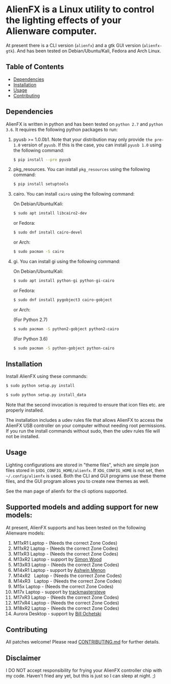 
AlienFX is a Linux utility to control the lighting effects of your Alienware computer.
============

At present there is a CLI version (``alienfx``) and a gtk GUI version (``alienfx-gtk``). And 
has been tested on Debian/Ubuntu/Kali, Fedora and Arch Linux.

## Table of Contents

- [Dependencies](#dependencies)
- [Installation](#installation)
- [Usage](#usage)
- [Contributing](#contributing)

## Dependencies

AlienFX is written in python and has been tested on ``python 2.7`` and ``python 3.6``. It requires
the following python packages to run:

1. pyusb >= 1.0.0b1.
   Note that your distribution may only provide ``the pre-1.0`` version of ``pyusb``. If
   this is the case, you can install ``pyusb 1.0`` using the 
   following command:
      ```sh
      $ pip install --pre pyusb
      ```

2. pkg_resources.
   You can install ``pkg_resources`` using the following command:
      ```sh
      $ pip install setuptools
      ```

3. cairo.
   You can install ``cairo`` using the following command:
   
   On Debian/Ubuntu/Kali:
      ```sh
      $ sudo apt install libcairo2-dev
      ```

   or Fedora:
      ```sh
      $ sudo dnf install cairo-devel
      ```
      
   or Arch:
      ```sh
      $ sudo pacman -S cairo
      ```

4. gi.
   You can install gi using the following command:
   
   On Debian/Ubuntu/Kali:
      ```sh
      $ sudo apt install python-gi python-gi-cairo
      ```
   
   or Fedora:
      ```sh
      $ sudo dnf install pygobject3 cairo-gobject
      ```
      
   or Arch:
   
      (For Python 2.7)
      ```sh
      $ sudo pacman -S python2-gobject python2-cairo
      ```
      (For Python 3.6)
      ```sh
      $ sudo pacman -S python-gobject python-cairo
      ```

## Installation

Install AlienFX using these commands:
  
  ```sh
  $ sudo python setup.py install
  ```
  ```sh
  $ sudo python setup.py install_data
  ```

Note that the second invocation is required to ensure that icon files etc. are
properly installed.

The installation includes a udev rules file that allows AlienFX to access the 
AlienFX USB controller on your computer without needing root permissions. If 
you run the install commands without sudo, then the udev rules file will not 
be installed. 

## Usage

Lighting configurations are stored in "theme files", which are simple json
files stored in ``$XDG_CONFIG_HOME/alienfx``. If ``XDG_CONFIG_HOME`` is not set, then
``~/.config/alienfx`` is used. Both the CLI and GUI programs use these theme
files, and the GUI program allows you to create new themes as well.

See the man page of alienfx for the cli options supported.

Supported models and adding support for new models:
--------------------------------------------------

At present, AlienFX supports and has been tested on the following Alienware models:

1.  M11xR1   Laptop  -  (Needs the correct Zone Codes)
2.  M11xR2   Laptop  -  (Needs the correct Zone Codes)
3.  M11xR3   Laptop  -  (Needs the correct Zone Codes)
4.  M13xR2   Laptop  -  support by [Simon Wood](https://github.com/mungewell)
5.  M13xR3   Laptop  -  (Needs the correct Zone Codes)
6.  M14xR1   Laptop  -  support by [Ashwin Menon](https://github.com/ashwinm76)
7.  M14xR2   Laptop  -  (Needs the correct Zone Codes)
8.  M14xR3   Laptop  -  (Needs the correct Zone Codes)
9.  M15x     Laptop  -  (Needs the correct Zone Codes)
10. M17x     Laptop  -  support by [trackmastersteve](https://github.com/trackmastersteve)
11. M17xR3   Laptop  -  (Needs the correct Zone Codes)
12. M17xR4   Laptop  -  (Needs the correct Zone Codes)
13. M18xR2   Laptop  -  (Needs the correct Zone Codes)
14. Aurora   Desktop -  support by [Bill Ochetski](https://github.com/ochetski)

## Contributing

All patches welcome! Please read [CONTRIBUTING.md](https://github.com/trackmastersteve/alienfx/master/CONTRIBUTING.md) for further details.

## Disclaimer

I DO NOT accept responsibility for frying your AlienFX controller chip with my code.
Haven't fried any yet, but this is just so I can sleep at night. ;)

